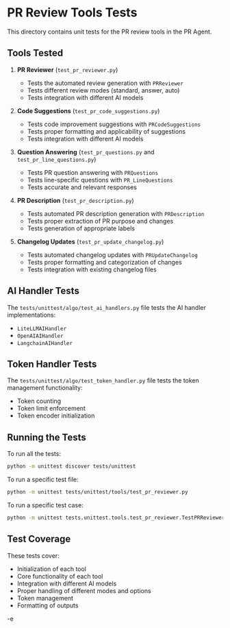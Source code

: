 # PR Review Tools Tests

This directory contains unit tests for the PR review tools in the PR Agent.

## Tools Tested

1. **PR Reviewer** (`test_pr_reviewer.py`)
   - Tests the automated review generation with `PRReviewer`
   - Tests different review modes (standard, answer, auto)
   - Tests integration with different AI models

2. **Code Suggestions** (`test_pr_code_suggestions.py`)
   - Tests code improvement suggestions with `PRCodeSuggestions`
   - Tests proper formatting and applicability of suggestions
   - Tests integration with different AI models

3. **Question Answering** (`test_pr_questions.py` and `test_pr_line_questions.py`)
   - Tests PR question answering with `PRQuestions`
   - Tests line-specific questions with `PR_LineQuestions`
   - Tests accurate and relevant responses

4. **PR Description** (`test_pr_description.py`)
   - Tests automated PR description generation with `PRDescription`
   - Tests proper extraction of PR purpose and changes
   - Tests generation of appropriate labels

5. **Changelog Updates** (`test_pr_update_changelog.py`)
   - Tests automated changelog updates with `PRUpdateChangelog`
   - Tests proper formatting and categorization of changes
   - Tests integration with existing changelog files

## AI Handler Tests

The `tests/unittest/algo/test_ai_handlers.py` file tests the AI handler implementations:
- `LiteLLMAIHandler`
- `OpenAIAIHandler`
- `LangchainAIHandler`

## Token Handler Tests

The `tests/unittest/algo/test_token_handler.py` file tests the token management functionality:
- Token counting
- Token limit enforcement
- Token encoder initialization

## Running the Tests

To run all the tests:

```bash
python -m unittest discover tests/unittest
```

To run a specific test file:

```bash
python -m unittest tests/unittest/tools/test_pr_reviewer.py
```

To run a specific test case:

```bash
python -m unittest tests.unittest.tools.test_pr_reviewer.TestPRReviewer.test_initialization
```

## Test Coverage

These tests cover:
- Initialization of each tool
- Core functionality of each tool
- Integration with different AI models
- Proper handling of different modes and options
- Token management
- Formatting of outputs

-e

